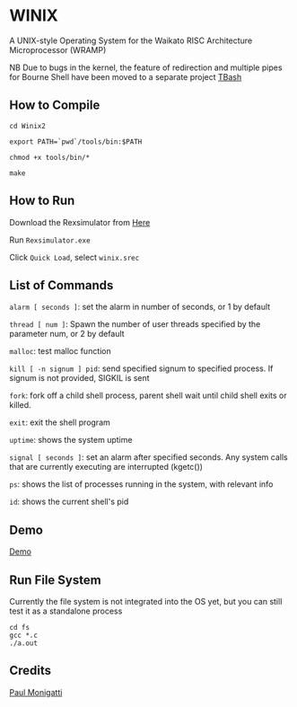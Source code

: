 # WINIX
A UNIX-style Operating System for the Waikato RISC Architecture Microprocessor (WRAMP)

NB Due to bugs in the kernel, the feature of redirection and multiple pipes for Bourne Shell have been moved to a separate project [TBash](https://github.com/halfer53/TBash)

## How to Compile
```cd Winix2```

```export PATH=`pwd`/tools/bin:$PATH```

```chmod +x tools/bin/*```

```make```

## How to Run

Download the Rexsimulator from [Here](https://github.com/halfer53/rexsimulator/releases/tag/2.0.1)

Run ```Rexsimulator.exe```

Click ```Quick Load```, select ```winix.srec```

## List of Commands

```alarm [ seconds ]```: set the alarm in number of seconds, or 1 by default

```thread [ num ]```: Spawn the number of user threads specified by the parameter num, or 2 by default

```malloc```: test malloc function

```kill [ -n signum ] pid```: send specified signum to specified process. If signum is not provided, SIGKIL is sent

```fork```: fork off a child shell process, parent shell wait until child shell exits or killed.

```exit```: exit the shell program

```uptime```: shows the system uptime

```signal [ seconds ]```: set an alarm after specified seconds. Any system calls that are currently executing are interrupted (kgetc()) 

```ps```: shows the list of processes running in the system, with relevant info

```id```: shows the current shell's pid

## Demo

[Demo](https://github.com/halfer53/Winix2/blob/master/Documentations/demo.md)

## Run File System

Currently the file system is not integrated into the OS yet, but you can still test it as a standalone process

```
cd fs
gcc *.c
./a.out
```

## Credits
[Paul Monigatti](https://nz.linkedin.com/in/paulmonigatti)
